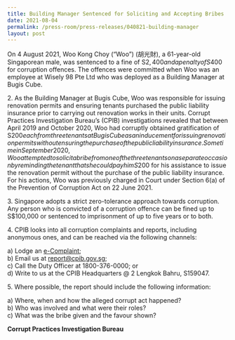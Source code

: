 ```yaml
---
title: Building Manager Sentenced for Soliciting and Accepting Bribes
date: 2021-08-04
permalink: /press-room/press-releases/040821-building-manager
layout: post
---
```


On 4 August 2021, Woo Kong Choy (“Woo”) (胡光財), a 61-year-old Singaporean male, was sentenced to a fine of S$2,400 and a penalty of S$400 for corruption offences. The offences were committed when Woo was an employee at Wisely 98 Pte Ltd who was deployed as a Building Manager at Bugis Cube.

2\. As the Building Manager at Bugis Cube, Woo was responsible for issuing renovation permits and ensuring tenants purchased the public liability insurance prior to carrying out renovation works in their units. Corrupt Practices Investigation Bureau’s (CPIB) investigations revealed that between April 2019 and October 2020, Woo had corruptly obtained gratification of S$200 each from three tenants at Bugis Cube as an inducement for issuing renovation permits without ensuring the purchase of the public liability insurance. Sometime in September 2020, Woo attempted to solicit a bribe from one of the three tenants on a separate occasion by reminding the tenant that she could pay him S$200 for his assistance to issue the renovation permit without the purchase of the public liability insurance. For his actions, Woo was previously charged in Court under Section 6(a) of the Prevention of Corruption Act on 22 June 2021.

3\. Singapore adopts a strict zero-tolerance approach towards corruption. Any person who is convicted of a corruption offence can be fined up to S$100,000 or sentenced to imprisonment of up to five years or to both. 

4\. CPIB looks into all corruption complaints and reports, including anonymous ones, and can be reached via the following channels:

a) Lodge an [e-Complaint](/e-services/e-complaint-for-corrupt-conduct);<br>
b) Email us at <a href="mailto:report@cpib.gov.sg" class="spamspan">report@cpib.gov.sg</a>;<br>
c) Call the Duty Officer at 1800-376-0000; or<br>
d) Write to us at the CPIB Headquarters @ 2 Lengkok Bahru, S159047.

5\.        Where possible, the report should include the following information:

a) Where, when and how the alleged corrupt act happened?<br>
b) Who was involved and what were their roles?<br>
c) What was the bribe given and the favour shown?

**Corrupt Practices Investigation Bureau**